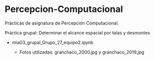 # Percepcion-Computacional
Prácticas de asignatura de Percepción Computacional.

Práctica grupal: Determinar el alcance espacial por talas y desmontes

  * mia03_grupal_Grupo_27_equipo2.ipynb
  
    * Fotos utilizadas: granchaco_2000.jpg y granchaco_2019.jpg

